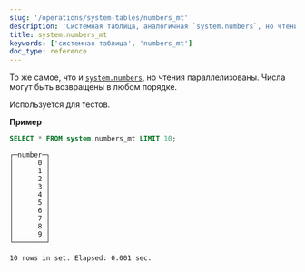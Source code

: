 ```yaml
---
slug: '/operations/system-tables/numbers_mt'
description: 'Системная таблица, аналогичная `system.numbers`, но чтения выполняются'
title: system.numbers_mt
keywords: ['системная таблица', 'numbers_mt']
doc_type: reference
---
```

То же самое, что и [`system.numbers`](../../operations/system-tables/numbers.md), но чтения параллелизованы. Числа могут быть возвращены в любом порядке.

Используется для тестов.

**Пример**

```sql
SELECT * FROM system.numbers_mt LIMIT 10;
```

```response
┌─number─┐
│      0 │
│      1 │
│      2 │
│      3 │
│      4 │
│      5 │
│      6 │
│      7 │
│      8 │
│      9 │
└────────┘

10 rows in set. Elapsed: 0.001 sec.
```